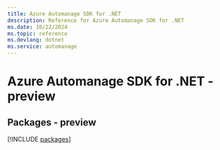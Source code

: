 ```yaml
---
title: Azure Automanage SDK for .NET
description: Reference for Azure Automanage SDK for .NET
ms.date: 10/22/2024
ms.topic: reference
ms.devlang: dotnet
ms.service: automanage
---
```

# Azure Automanage SDK for .NET - preview
## Packages - preview
[!INCLUDE [packages](automanage-index.md)]